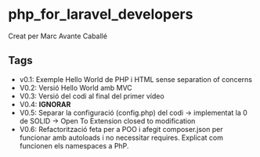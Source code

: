 # php_for_laravel_developers

Creat per Marc Avante Caballé

## Tags

- v0.1: Exemple Hello World de PHP i HTML sense separation of concerns
- V0.2: Versió Hello World amb MVC
- V0.3: Versió del codi al final del primer vídeo
- V0.4: **IGNORAR**
- V0.5: Separar la configuració (config.php) del codi -> implementat la 0 de SOLID -> Open To Extension closed to modification
- V0.6: Refactorització feta per a POO i afegit composer.json per funcionar amb autoloads i no necessitar requires. Explicat com funcionen els namespaces a PhP.

